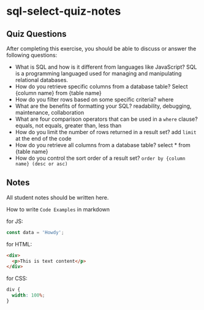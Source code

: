 # sql-select-quiz-notes

## Quiz Questions

After completing this exercise, you should be able to discuss or answer the following questions:

- What is SQL and how is it different from languages like JavaScript?
  SQL is a programming languaged used for managing and manipulating relational databases.
- How do you retrieve specific columns from a database table?
  Select {column name} from {table name}
- How do you filter rows based on some specific criteria?
  where
- What are the benefits of formatting your SQL?
  readability, debugging, maintenance, collaboration
- What are four comparison operators that can be used in a `where` clause?
  equals, not equals, greater than, less than
- How do you limit the number of rows returned in a result set?
  add `limit` at the end of the code
- How do you retrieve all columns from a database table?
  select \* from {table name}
- How do you control the sort order of a result set?
  `order by {column name} (desc or asc)`

## Notes

All student notes should be written here.

How to write `Code Examples` in markdown

for JS:

```javascript
const data = 'Howdy';
```

for HTML:

```html
<div>
  <p>This is text content</p>
</div>
```

for CSS:

```css
div {
  width: 100%;
}
```
